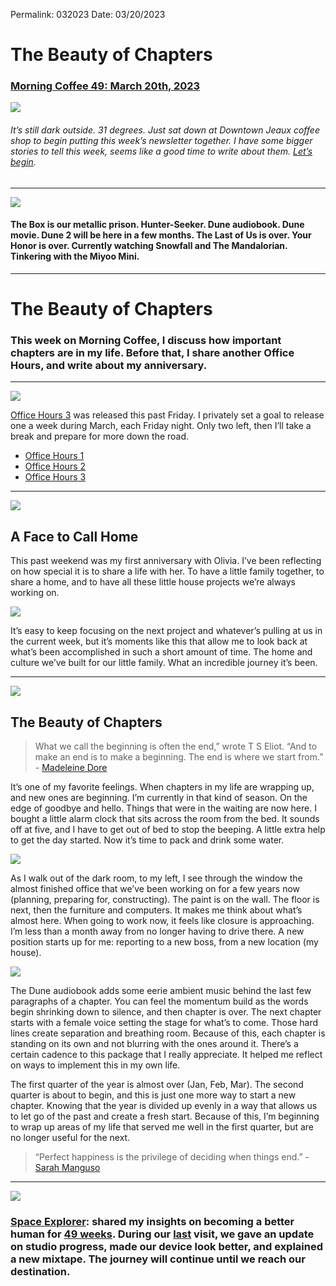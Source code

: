 Permalink: 032023
Date: 03/20/2023

# The Beauty of Chapters 

### [Morning Coffee 49: March 20th, 2023](https://nashp.com/032023)

![](https://i.imgur.com/RMvPglk.jpg)

###### It’s still dark outside. 31 degrees. Just sat down at Downtown Jeaux coffee shop to begin putting this week’s newsletter together. I have some bigger stories to tell this week, seems like a good time to write about them. [Let’s begin](mailto:nashp@me.com).

----

![](https://media3.giphy.com/media/p1hrnnFlbP4WPqi0kM/giphy.gif?cid=2154d3d79e9c38e52745570359605fa7211f158cb28de519&rid=giphy.gif&ct=g)

#### The Box is our metallic prison. Hunter-Seeker. Dune audiobook. Dune movie. Dune 2 will be here in a few months. The Last of Us is over. Your Honor is over. Currently watching Snowfall and The Mandalorian. Tinkering with the Miyoo Mini.

----

# The Beauty of Chapters

### This week on Morning Coffee, I discuss how important chapters are in my life. Before that, I share another Office Hours, and write about my anniversary.

----

![](https://i.imgur.com/k0Ix2tP.jpg)

[Office Hours 3](https://music.apple.com/us/playlist/office-hours-3/pl.u-8aAVobeCoBYEYN) was released this past Friday. I privately set a goal to release one a week during March, each Friday night. Only two left, then I’ll take a break and prepare for more down the road.

- [Office Hours 1](https://music.apple.com/us/playlist/office-hours-volume-1/pl.u-8aAVoP6uoBYEYN)
- [Office Hours 2](https://music.apple.com/us/playlist/office-hours-volume-2/pl.u-WabZloaIdBPzPW)
- [Office Hours 3](https://music.apple.com/us/playlist/office-hours-3/pl.u-8aAVobeCoBYEYN)

----

![](https://i.imgur.com/7E4hK2x.jpg)

## A Face to Call Home

This past weekend was my first anniversary with Olivia. I’ve been reflecting on how special it is to share a life with her. To have a little family together, to share a home, and to have all these little house projects we’re always working on.

![](https://i.imgur.com/JvQ7pL1.jpg)

It’s easy to keep focusing on the next project and whatever’s pulling at us in the current week, but it’s moments like this that allow me to look back at what’s been accomplished in such a short amount of time. The home and culture we’ve built for our little family. What an incredible journey it’s been.

----

![](https://i.imgur.com/wiNOJhp.jpg)

## The Beauty of Chapters

> What we call the beginning is often the end,” wrote T S Eliot. “And to make an end is to make a beginning. The end is where we start from.” - [Madeleine Dore](https://madeleinedore.substack.com/p/endings)

It’s one of my favorite feelings. When chapters in my life are wrapping up, and new ones are beginning. I’m currently in that kind of season. On the edge of goodbye and hello. Things that were in the waiting are now here. I bought a little alarm clock that sits across the room from the bed. It sounds off at five, and I have to get out of bed to stop the beeping. A little extra help to get the day started. Now it’s time to pack and drink some water.

![](https://i.imgur.com/x3Ytfii.jpg)

As I walk out of the dark room, to my left, I see through the window the almost finished office that we’ve been working on for a few years now (planning, preparing for, constructing). The paint is on the wall. The floor is next, then the furniture and computers. It makes me think about what’s almost here. When going to work now, it feels like closure is approaching. I’m less than a month away from no longer having to drive there. A new position starts up for me: reporting to a new boss, from a new location (my house). 

![](https://i.imgur.com/LyxpmTQ.jpg)

The Dune audiobook adds some eerie ambient music behind the last few paragraphs of a chapter. You can feel the momentum build as the words begin shrinking down to silence, and then chapter is over. The next chapter starts with a female voice setting the stage for what’s to come. Those hard lines create separation and breathing room. Because of this, each chapter is standing on its own and not blurring with the ones around it. There’s a certain cadence to this package that I really appreciate. It helped me reflect on ways to implement this in my own life.

The first quarter of the year is almost over (Jan, Feb, Mar). The second quarter is about to begin, and this is just one more way to start a new chapter. Knowing that the year is divided up evenly in a way that allows us to let go of the past and create a fresh start. Because of this, I’m beginning to wrap up areas of my life that served me well in the first quarter, but are no longer useful for the next.

> “Perfect happiness is the privilege of deciding when things end.” - [Sarah Manguso](https://madeleinedore.substack.com/p/endings)

----

![](https://blotcdn.com/blog_7d9c6729f90a4fd68ca68a09e88009f0/_image_cache/fa5e4a46-df8f-4e23-a47f-bbd3a452cb57.png)

### [Space Explorer](https://www.patreon.com/nashp): shared my insights on becoming a better human for [49 weeks](https://www.craft.do/s/uPvD1SnSODfwSe). During our [last](https://nashp.com/031323) visit, we gave an update on studio progress, made our device look better, and explained a new mixtape. The journey will continue until we reach our destination.